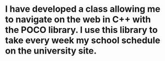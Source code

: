 # I have developed a class allowing me to navigate on the web in C++ with the POCO library. I use this library to take every week my school schedule on the university site.
